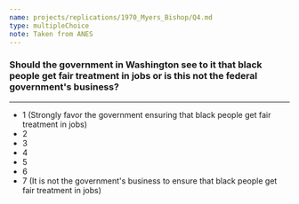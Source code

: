 ```yaml
---
name: projects/replications/1970_Myers_Bishop/Q4.md
type: multipleChoice
note: Taken from ANES
---
```


### Should the government in Washington see to it that black people get fair treatment in jobs or is this not the federal government's business?

---

- 1 (Strongly favor the government ensuring that black people get fair treatment in jobs)
- 2
- 3
- 4
- 5
- 6
- 7 (It is not the government's business to ensure that black people get fair treatment in jobs)
